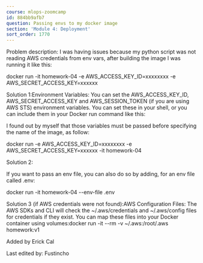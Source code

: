 ```yaml
---
course: mlops-zoomcamp
id: 884bb9afb7
question: Passing envs to my docker image
section: 'Module 4: Deployment'
sort_order: 1770
---
```


Problem description: I was having issues because my python script was not reading AWS credentials from env vars, after building the image I was running it like this:

docker run -it homework-04 -e AWS_ACCESS_KEY_ID=xxxxxxxx -e AWS_SECRET_ACCESS_KEY=xxxxxx

Solution 1:Environment Variables: You can set the AWS_ACCESS_KEY_ID, AWS_SECRET_ACCESS_KEY and AWS_SESSION_TOKEN (if you are using AWS STS) environment variables. You can set these in your shell, or you can include them in your Docker run command like this:

I found out by myself that those variables must be passed before specifying the name of the image, as follow:

docker run -e AWS_ACCESS_KEY_ID=xxxxxxxx -e AWS_SECRET_ACCESS_KEY=xxxxxx -it homework-04

Solution 2:

If you want to pass an env file, you can also do so by adding, for an env file called .env:

docker run -it homework-04 --env-file .env

Solution 3 (if AWS credentials were not found):AWS Configuration Files: The AWS SDKs and CLI will check the ~/.aws/credentials and ~/.aws/config files for credentials if they exist. You can map these files into your Docker container using volumes:docker run -it --rm -v ~/.aws:/root/.aws homework:v1

Added by Erick Cal

Last edited by: Fustincho

